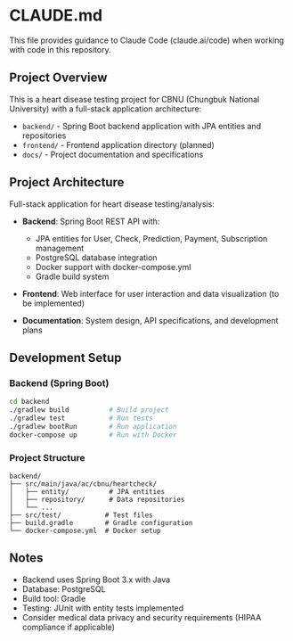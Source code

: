 # CLAUDE.md

This file provides guidance to Claude Code (claude.ai/code) when working with code in this repository.

## Project Overview

This is a heart disease testing project for CBNU (Chungbuk National University) with a full-stack application architecture:

- `backend/` - Spring Boot backend application with JPA entities and repositories
- `frontend/` - Frontend application directory (planned)
- `docs/` - Project documentation and specifications

## Project Architecture

Full-stack application for heart disease testing/analysis:

- **Backend**: Spring Boot REST API with:
  - JPA entities for User, Check, Prediction, Payment, Subscription management
  - PostgreSQL database integration
  - Docker support with docker-compose.yml
  - Gradle build system

- **Frontend**: Web interface for user interaction and data visualization (to be implemented)

- **Documentation**: System design, API specifications, and development plans

## Development Setup

### Backend (Spring Boot)
```bash
cd backend
./gradlew build          # Build project
./gradlew test           # Run tests
./gradlew bootRun        # Run application
docker-compose up        # Run with Docker
```

### Project Structure
```
backend/
├── src/main/java/ac/cbnu/heartcheck/
│   ├── entity/          # JPA entities
│   ├── repository/      # Data repositories
│   └── ...
├── src/test/           # Test files
├── build.gradle        # Gradle configuration
└── docker-compose.yml  # Docker setup
```

## Notes

- Backend uses Spring Boot 3.x with Java
- Database: PostgreSQL
- Build tool: Gradle
- Testing: JUnit with entity tests implemented
- Consider medical data privacy and security requirements (HIPAA compliance if applicable)
